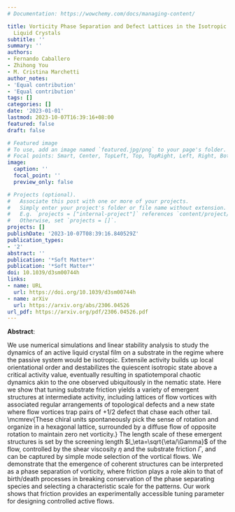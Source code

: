 ```yaml
---
# Documentation: https://wowchemy.com/docs/managing-content/

title: Vorticity Phase Separation and Defect Lattices in the Isotropic Phase of Active
  Liquid Crystals
subtitle: ''
summary: ''
authors:
- Fernando Caballero
- Zhihong You
- M. Cristina Marchetti
author_notes:
- 'Equal contribution'
- 'Equal contribution'
tags: []
categories: []
date: '2023-01-01'
lastmod: 2023-10-07T16:39:16+08:00
featured: false
draft: false

# Featured image
# To use, add an image named `featured.jpg/png` to your page's folder.
# Focal points: Smart, Center, TopLeft, Top, TopRight, Left, Right, BottomLeft, Bottom, BottomRight.
image:
  caption: ''
  focal_point: ''
  preview_only: false

# Projects (optional).
#   Associate this post with one or more of your projects.
#   Simply enter your project's folder or file name without extension.
#   E.g. `projects = ["internal-project"]` references `content/project/deep-learning/index.md`.
#   Otherwise, set `projects = []`.
projects: []
publishDate: '2023-10-07T08:39:16.840529Z'
publication_types:
- '2'
abstract: ''
publication: '*Soft Matter*'
publication: '*Soft Matter*'
doi: 10.1039/d3sm00744h
links:
- name: URL
  url: https://doi.org/10.1039/d3sm00744h
- name: arXiv
  url: https://arxiv.org/abs/2306.04526
url_pdf: https://arxiv.org/pdf/2306.04526.pdf  
---
```


**Abstract**:

We use numerical simulations and linear stability analysis to study the dynamics of an active liquid crystal film on a substrate in the regime where the passive system would be isotropic. Extensile activity builds up local orientational order and  destabilizes the quiescent isotropic state above a critical activity value, eventually resulting in spatiotemporal chaotic dynamics akin to the one observed ubiquitously in the nematic state. Here we show that tuning substrate friction yields a variety of emergent structures at intermediate activity, including lattices of flow vortices with associated regular arrangements of topological defects and a new state where flow vortices trap pairs of $+1/2$ defect that chase each other tail. \mcmrev{These chiral units spontaneously pick the sense of rotation and organize in a hexagonal lattice, surrounded by a diffuse flow of opposite rotation to maintain zero net vorticity.} The length scale of these emergent structures is set by the screening length $l_\eta=\sqrt{\eta/\Gamma}$ of the flow, controlled by the shear viscosity  $\eta$ and the substrate friction $\Gamma$, and can be captured by simple mode selection of the vortical flows. We demonstrate that the emergence of coherent structures can be interpreted as a phase separation of vorticity, where friction plays a role akin to that of birth/death processes in breaking conservation of the phase separating species and selecting a characteristic scale for the patterns. Our work shows that friction provides an experimentally accessible tuning parameter for designing controlled active flows.